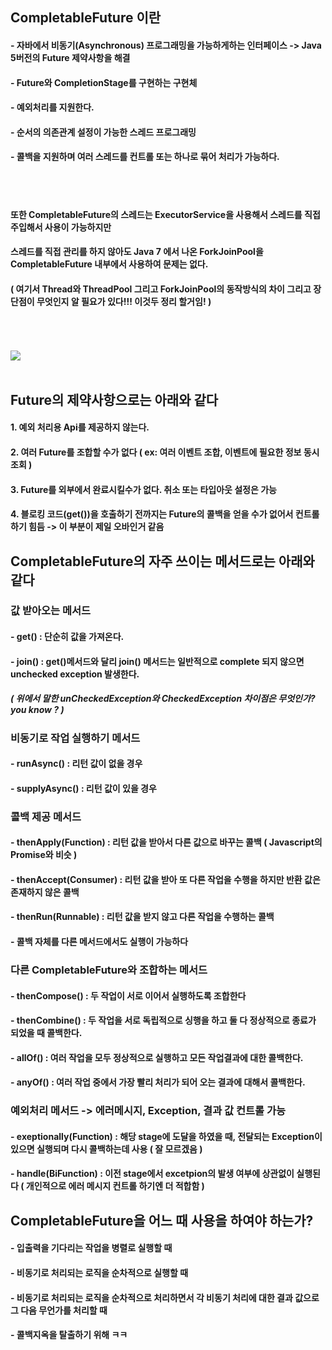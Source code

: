 ## CompletableFuture 이란

#### - 자바에서 비동기(Asynchronous) 프로그래밍을 가능하게하는 인터페이스 -> Java 5버전의 Future 제약사항을 해결 <br>
#### - Future와 CompletionStage를 구현하는 구현체
#### - 예외처리를 지원한다.
#### - 순서의 의존관계 설정이 가능한 스레드 프로그래밍
#### - 콜백을 지원하며 여러 스레드를 컨트롤 또는 하나로 묶어 처리가 가능하다.
<br><br>
#### 또한 CompletableFuture의 스레드는 ExecutorService을 사용해서 스레드를 직접 주입해서 사용이 가능하지만<br>
#### 스레드를 직접 관리를 하지 않아도 Java 7 에서 나온 ForkJoinPool을 CompletableFuture 내부에서 사용하여 문제는 없다.
#### ( 여기서 Thread와 ThreadPool 그리고 ForkJoinPool의 동작방식의 차이 그리고 장단점이 무엇인지 알 필요가 있다!!! 이것두 정리 할거임! )


<br><br><br>
<img src="https://user-images.githubusercontent.com/42057185/165993830-15d2e179-0b82-43a4-a966-60e35ae8116b.png"/>
<br><br>

## Future의 제약사항으로는 아래와 같다<br>
#### 1. 예외 처리용 Api를 제공하지 않는다.
#### 2. 여러 Future를 조합할 수가 없다 ( ex: 여러 이벤트 조합, 이벤트에 필요한 정보 동시 조회 )
#### 3. Future를 외부에서 완료시킬수가 없다. 취소 또는 타입아웃 설정은 가능
#### 4. 블로킹 코드(get())을 호출하기 전까지는 Future의 콜백을 얻을 수가 없어서 컨트롤하기 힘듬 -> 이 부분이 제일 오바인거 같음


## CompletableFuture의 자주 쓰이는 메서드로는 아래와 같다<br>
### 값 받아오는 메서드
#### - get() : 단순히 값을 가져온다.
#### - join() : get()메서드와 달리 join() 메서드는 일반적으로 complete 되지 않으면 unchecked exception 발생한다.
##### ( 위에서 말한 unCheckedException와 CheckedException 차이점은 무엇인가? you know ? )
### 비동기로 작업 실행하기 메서드
#### - runAsync() : 리턴 값이 없을 경우
#### - supplyAsync() : 리턴 값이 있을 경우<br>
### 콜백 제공 메서드
#### - thenApply(Function) : 리턴 값을 받아서 다른 값으로 바꾸는 콜백 ( Javascript의 Promise와 비슷 )
#### - thenAccept(Consumer) : 리턴 값을 받아 또 다른 작업을 수행을 하지만 반환 값은 존재하지 않은 콜백
#### - thenRun(Runnable) : 리턴 값을 받지 않고 다른 작업을 수행하는 콜백<br>
#### - 콜백 자체를 다른 메서드에서도 실행이 가능하다
### 다른 CompletableFuture와 조합하는 메서드
#### - thenCompose() : 두 작업이 서로 이어서 실행하도록 조합한다
#### - thenCombine() : 두 작업을 서로 독립적으로 싱행을 하고 둘 다 정상적으로 종료가 되었을 때 콜백한다.
#### - allOf() : 여러 작업을 모두 정상적으로 실행하고 모든 작업결과에 대한 콜백한다.
#### - anyOf() : 여러 작업 중에서 가장 빨리 처리가 되어 오는 결과에 대해서 콜백한다.<br>
### 예외처리 메서드 -> 에러메시지, Exception, 결과 값 컨트롤 가능
#### - exeptionally(Function) : 해당 stage에 도달을 하였을 때, 전달되는 Exception이 있으면 실행되며 다시 콜백하는데 사용 ( 잘 모르겠음 )
#### - handle(BiFunction) : 이전 stage에서 excetpion의 발생 여부에 상관없이 실행된다 ( 개인적으로 에러 메시지 컨트롤 하기엔 더 적합함 )


## CompletableFuture을 어느 때 사용을 하여야 하는가?<br>
#### - 입출력을 기다리는 작업을 병렬로 실행할 때
#### - 비동기로 처리되는 로직을 순차적으로 실행할 때
#### - 비동기로 처리되는 로직을 순차적으로 처리하면서 각 비동기 처리에 대한 결과 값으로 그 다음 무언가를 처리할 때
#### - 콜백지옥을 탈출하기 위해 ㅋㅋ
